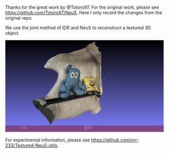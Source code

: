 Thanks for the great work by @Totoro97. For the original work, please see https://github.com/Totoro97/NeuS. Here I only record the changes from the original repo.

We use the joint method of IDR and NeuS to reconstruct a textured 3D object.

![example.png](./docs/example.png)

For experimental information, please see https://github.com/xrr-233/Textured-NeuS-utils.
